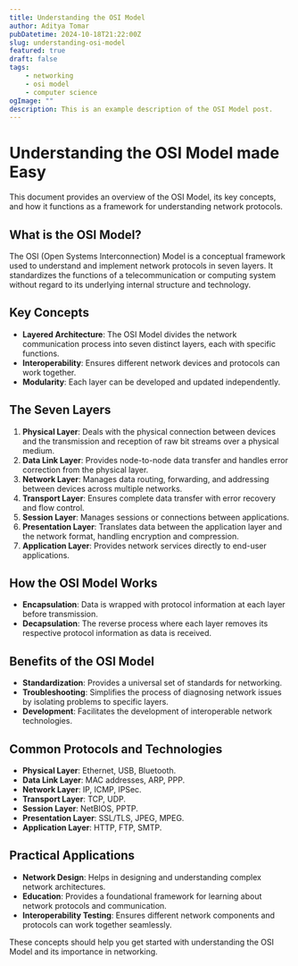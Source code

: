 ```yaml
---
title: Understanding the OSI Model
author: Aditya Tomar
pubDatetime: 2024-10-18T21:22:00Z
slug: understanding-osi-model
featured: true
draft: false
tags:
    - networking
    - osi model
    - computer science
ogImage: ""
description: This is an example description of the OSI Model post.
---
```


# Understanding the OSI Model made Easy

This document provides an overview of the OSI Model, its key concepts, and how it functions as a framework for understanding network protocols.

## What is the OSI Model?
The OSI (Open Systems Interconnection) Model is a conceptual framework used to understand and implement network protocols in seven layers. It standardizes the functions of a telecommunication or computing system without regard to its underlying internal structure and technology.

## Key Concepts
- **Layered Architecture**: The OSI Model divides the network communication process into seven distinct layers, each with specific functions.
- **Interoperability**: Ensures different network devices and protocols can work together.
- **Modularity**: Each layer can be developed and updated independently.

## The Seven Layers
1. **Physical Layer**: Deals with the physical connection between devices and the transmission and reception of raw bit streams over a physical medium.
2. **Data Link Layer**: Provides node-to-node data transfer and handles error correction from the physical layer.
3. **Network Layer**: Manages data routing, forwarding, and addressing between devices across multiple networks.
4. **Transport Layer**: Ensures complete data transfer with error recovery and flow control.
5. **Session Layer**: Manages sessions or connections between applications.
6. **Presentation Layer**: Translates data between the application layer and the network format, handling encryption and compression.
7. **Application Layer**: Provides network services directly to end-user applications.

## How the OSI Model Works
- **Encapsulation**: Data is wrapped with protocol information at each layer before transmission.
- **Decapsulation**: The reverse process where each layer removes its respective protocol information as data is received.

## Benefits of the OSI Model
- **Standardization**: Provides a universal set of standards for networking.
- **Troubleshooting**: Simplifies the process of diagnosing network issues by isolating problems to specific layers.
- **Development**: Facilitates the development of interoperable network technologies.

## Common Protocols and Technologies
- **Physical Layer**: Ethernet, USB, Bluetooth.
- **Data Link Layer**: MAC addresses, ARP, PPP.
- **Network Layer**: IP, ICMP, IPSec.
- **Transport Layer**: TCP, UDP.
- **Session Layer**: NetBIOS, PPTP.
- **Presentation Layer**: SSL/TLS, JPEG, MPEG.
- **Application Layer**: HTTP, FTP, SMTP.

## Practical Applications
- **Network Design**: Helps in designing and understanding complex network architectures.
- **Education**: Provides a foundational framework for learning about network protocols and communication.
- **Interoperability Testing**: Ensures different network components and protocols can work together seamlessly.

These concepts should help you get started with understanding the OSI Model and its importance in networking.

